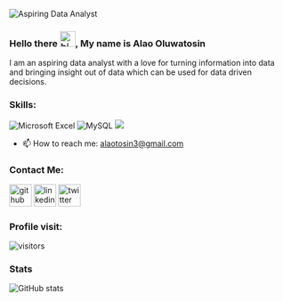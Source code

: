 ![Aspiring Data Analyst](https://github.com/Alertbest/Alertbest/blob/main/Untitled%20design.png)

### Hello there <img src="https://user-images.githubusercontent.com/1303154/88677602-1635ba80-d120-11ea-84d8-d263ba5fc3c0.gif" width="28px" alt="hi">, My name is Alao Oluwatosin


I am an aspiring data analyst with a love for turning information into data and bringing insight out of data which can be used for data driven decisions. 

### Skills: 
![Microsoft Excel](https://img.shields.io/badge/Microsoft_Excel-217346?style=for-the-badge&logo=microsoft-excel&logoColor=white) ![MySQL](https://img.shields.io/badge/mysql-%2300f.svg?style=for-the-badge&logo=mysql&logoColor=white) <img src="https://img.shields.io/badge/tableau-%23E97627.svg?&style=for-the-badge&logo=tableau&logoColor=white" />


 
- 📫 How to reach me: alaotosin3@gmail.com 

### Contact Me:
[<img src='https://cdn.jsdelivr.net/npm/simple-icons@3.0.1/icons/github.svg' alt='github' height='40'>](https://github.com/Alertbest)  [<img src='https://cdn.jsdelivr.net/npm/simple-icons@3.0.1/icons/linkedin.svg' alt='linkedin' height='40'>](https://www.linkedin.com/in/oluwatosin-alao007/)  [<img src='https://cdn.jsdelivr.net/npm/simple-icons@3.0.1/icons/twitter.svg' alt='twitter' height='40'>](https://twitter.com/@tosign4u)  




### Profile visit:
 ![visitors](https://visitor-badge.glitch.me/badge?page_id=alertbest.alertbest&left_color=green&right_color=red)
 


### Stats
![GitHub stats](https://github-readme-stats.vercel.app/api?username=Alertbest&show_icons=true&theme=merko)  



    
  




